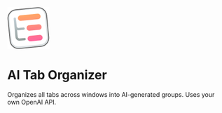 ![Logo](./public/icons/icon96.png)

# AI Tab Organizer
Organizes all tabs across windows into AI-generated groups. Uses your own OpenAI API.
